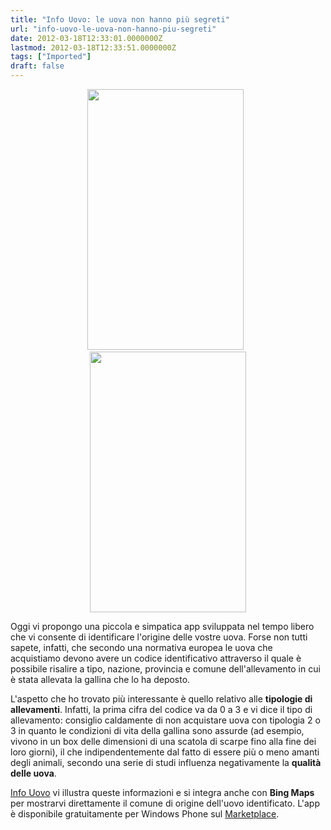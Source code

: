 ```yaml
---
title: "Info Uovo: le uova non hanno più segreti"
url: "info-uovo-le-uova-non-hanno-piu-segreti"
date: 2012-03-18T12:33:01.0000000Z
lastmod: 2012-03-18T12:33:51.0000000Z
tags: ["Imported"]
draft: false
---
```

<p style="text-align: center;"><img src="/Media/Default/InfoUovo/screen1.jpg" alt="" width="250" height="417" />  <img src="/Media/Default/InfoUovo/screen2.jpg" alt="" width="250" height="417" /></p>
<p>Oggi vi propongo una piccola e simpatica app sviluppata nel tempo libero che vi consente di identificare l'origine delle vostre uova. Forse non tutti sapete, infatti, che secondo una normativa europea le uova che acquistiamo devono avere un codice identificativo attraverso il quale è possibile risalire a tipo, nazione, provincia e comune dell'allevamento in cui è stata allevata la gallina che lo ha deposto.</p>
<p>L'aspetto che ho trovato più interessante è quello relativo alle <strong>tipologie di allevamenti</strong>. Infatti, la prima cifra del codice va da 0 a 3 e vi dice il tipo di allevamento: consiglio caldamente di non acquistare uova con tipologia 2 o 3 in quanto le condizioni di vita della gallina sono assurde (ad esempio, vivono in un box delle dimensioni di una scatola di scarpe fino alla fine dei loro giorni), il che indipendentemente dal fatto di essere più o meno amanti degli animali, secondo una serie di studi influenza negativamente la <strong>qualità delle uova</strong>.</p>
<p><a href="http://www.vifani.com/mobileapp/info-uovo" title="Info Uovo" target="_blank">Info Uovo</a> vi illustra queste informazioni e si integra anche con <strong>Bing Maps</strong> per mostrarvi direttamente il comune di origine dell'uovo identificato. L'app è disponibile gratuitamente per Windows Phone sul <a href="http://windowsphone.com/s?appid=82bcb213-d577-4fdb-817d-3ecf64b474c4" title="Info Uovo sul Marketplace" target="_blank">Marketplace</a>.</p>